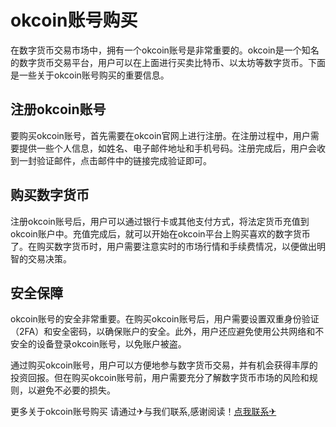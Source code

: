 # okcoin账号购买

在数字货币交易市场中，拥有一个okcoin账号是非常重要的。okcoin是一个知名的数字货币交易平台，用户可以在上面进行买卖比特币、以太坊等数字货币。下面是一些关于okcoin账号购买的重要信息。

## 注册okcoin账号

要购买okcoin账号，首先需要在okcoin官网上进行注册。在注册过程中，用户需要提供一些个人信息，如姓名、电子邮件地址和手机号码。注册完成后，用户会收到一封验证邮件，点击邮件中的链接完成验证即可。

## 购买数字货币

注册okcoin账号后，用户可以通过银行卡或其他支付方式，将法定货币充值到okcoin账户中。充值完成后，就可以开始在okcoin平台上购买喜欢的数字货币了。在购买数字货币时，用户需要注意实时的市场行情和手续费情况，以便做出明智的交易决策。

## 安全保障

okcoin账号的安全非常重要。在购买okcoin账号后，用户需要设置双重身份验证（2FA）和安全密码，以确保账户的安全。此外，用户还应避免使用公共网络和不安全的设备登录okcoin账号，以免账户被盗。

通过购买okcoin账号，用户可以方便地参与数字货币交易，并有机会获得丰厚的投资回报。但在购买okcoin账号前，用户需要充分了解数字货币市场的风险和规则，以避免不必要的损失。

更多关于okcoin账号购买 请通过✈与我们联系,感谢阅读！[点我联系✈](https://ac.G208.com)